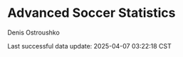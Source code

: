 # Advanced Soccer Statistics
Denis Ostroushko

<!-- gfm -->

Last successful data update: 2025-04-07 03:22:18 CST
